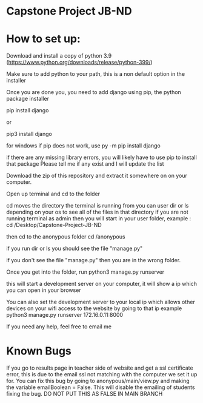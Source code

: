 # Capstone Project JB-ND

# How to set up:

Download and install a copy of python 3.9 (https://www.python.org/downloads/release/python-399/)

Make sure to add python to your path, this is a non default option in the installer

Once you are done you, you need to add django using pip, the python package installer

 
pip install django

or 

pip3 install django

for windows if pip does not work, use
py -m pip install django



if there are any missing library errors, you will likely have to use pip to install that package
  Please tell me if any exist and I will update the list

Download the zip of this repository and extract it somewhere on on your computer.

Open up terminal and cd to the folder

cd moves the directory the terminal is running from
you can user dir or ls depending on your os to see all of the files in that directory
if you are not running terminal as admin then you will start in your user folder,
example :
  cd /Desktop/Capstone-Project-JB-ND
  
  
then cd to the anonypous folder
 cd /anonypous
 
 if you run dir or ls you should see the file "manage.py"
 
 if you don't see the file "manage.py" then you are in the wrong folder.
 
 Once you get into the folder, run 
    python3 manage.py runserver
  
 this will start a development server on your computer, it will show a ip which you can open in your browser
 
 You can also set the development server to your local ip which allows other devices on your wifi access to the website by going to that ip
 example
   python3 manage.py runserver 172.16.0.11:8000
   
   
 If you need any help, feel free to email me
  
 # Known Bugs
 
 If you go to results page in teacher side of website and get a ssl certificate error, this is due to the email ssl not matching with the computer we set it up for. You can fix this bug by going to anonypous/main/view.py and making the variable emailBoolean = False. This will disable the emailing of students fixing the bug. DO NOT PUT THIS AS FALSE IN MAIN BRANCH
  
